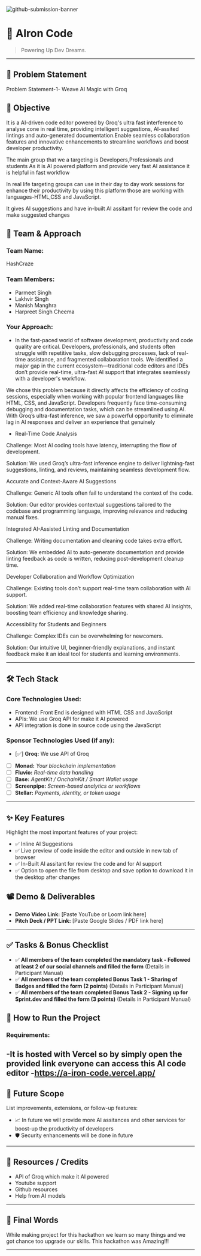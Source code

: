 ![github-submission-banner](https://github.com/user-attachments/assets/a1493b84-e4e2-456e-a791-ce35ee2bcf2f)

# 🚀 AIron Code

> Powering Up Dev Dreams.

---

## 📌 Problem Statement

Problem Statement-1- Weave AI Magic with Groq

## 🎯 Objective
It is a AI-driven code editor powered by Groq's ultra fast interference to analyse cone in real time, providing intelligent suggestions, AI-assited lintings and auto-generated documentation.Enable seamless collaboration features and innovative enhancements to streamline workflows and boost developer productivity.

The main group that we a targeting is Developers,Professionals and students
As it is AI powered platform and provide very fast AI assistance it is helpful in fast workflow

In real life targeting groups can use in their day to day work sessions for enhance their productivity by using this platform those are working with languages-HTML,CSS and JavaScript.

It gives AI suggestions and have in-built AI assitant for review the code and make suggested changes

## 🧠 Team & Approach

### Team Name:  
HashCraze

### Team Members: 
- Parmeet Singh
- Lakhvir Singh
- Manish Manghra
- Harpreet Singh Cheema

### Your Approach:  
- In the fast-paced world of software development, productivity and code quality are critical. Developers, professionals, and students often struggle with repetitive tasks, slow debugging processes, lack of real-time assistance, and fragmented collaboration tools. We identified a major gap in the current ecosystem—traditional code editors and IDEs don’t provide real-time, ultra-fast AI support that integrates seamlessly with a developer's workflow.

We chose this problem because it directly affects the efficiency of coding sessions, especially when working with popular frontend languages like HTML, CSS, and JavaScript. Developers frequently face time-consuming debugging and documentation tasks, which can be streamlined using AI. With Groq’s ultra-fast inference, we saw a powerful opportunity to eliminate lag in AI responses and deliver an experience that genuinely
- Real-Time Code Analysis

Challenge: Most AI coding tools have latency, interrupting the flow of development.

Solution: We used Groq’s ultra-fast inference engine to deliver lightning-fast suggestions, linting, and reviews, maintaining seamless development flow.

Accurate and Context-Aware AI Suggestions

Challenge: Generic AI tools often fail to understand the context of the code.

Solution: Our editor provides contextual suggestions tailored to the codebase and programming language, improving relevance and reducing manual fixes.

Integrated AI-Assisted Linting and Documentation

Challenge: Writing documentation and cleaning code takes extra effort.

Solution: We embedded AI to auto-generate documentation and provide linting feedback as code is written, reducing post-development cleanup time.

Developer Collaboration and Workflow Optimization

Challenge: Existing tools don’t support real-time team collaboration with AI support.

Solution: We added real-time collaboration features with shared AI insights, boosting team efficiency and knowledge sharing.

Accessibility for Students and Beginners

Challenge: Complex IDEs can be overwhelming for newcomers.

Solution: Our intuitive UI, beginner-friendly explanations, and instant feedback make it an ideal tool for students and learning environments.

---

## 🛠️ Tech Stack

### Core Technologies Used:
- Frontend: Front End is designed with HTML CSS and JavaScript 
- APIs: We use Groq API for make it AI powered
- API integration is done in source code using the JavaScript

### Sponsor Technologies Used (if any):
- [✅] **Groq:** We use API of Groq 
- [ ] **Monad:** _Your blockchain implementation_  
- [ ] **Fluvio:** _Real-time data handling_  
- [ ] **Base:** _AgentKit / OnchainKit / Smart Wallet usage_  
- [ ] **Screenpipe:** _Screen-based analytics or workflows_  
- [ ] **Stellar:** _Payments, identity, or token usage_
---

## ✨ Key Features

Highlight the most important features of your project:

- ✅ Inline AI Suggestions
- ✅ Live preview of code inside the editor and outside in new tab of browser 
- ✅ In-Built AI assitant for review the code and for AI support 
- ✅ Option to open the file from desktop and save option to download it in the desktop after changes 

## 📽️ Demo & Deliverables

- **Demo Video Link:** [Paste YouTube or Loom link here]  
- **Pitch Deck / PPT Link:** [Paste Google Slides / PDF link here]  

---

## ✅ Tasks & Bonus Checklist

- ✅ **All members of the team completed the mandatory task - Followed at least 2 of our social channels and filled the form** (Details in Participant Manual)  
- ✅ **All members of the team completed Bonus Task 1 - Sharing of Badges and filled the form (2 points)**  (Details in Participant Manual)
- ✅ **All members of the team completed Bonus Task 2 - Signing up for Sprint.dev and filled the form (3 points)**  (Details in Participant Manual)

## 🧪 How to Run the Project

### Requirements:
-It is hosted with Vercel so by simply open the provided link everyone can access this AI code editor
-https://a-iron-code.vercel.app/
---
## 🧬 Future Scope

List improvements, extensions, or follow-up features:

- 📈 In future we will provide more AI assitances and other services for boost-up the productivity of developers
- 🛡️ Security enhancements will be done in future
---
## 📎 Resources / Credits

- API of Groq which make it AI powered
- Youtube support
- Github resources
- Help from AI models

---

## 🏁 Final Words

While making project for this hackathon we learn so many things and we got chance too upgrade our skills.
This hackathon was Amazing!!!

---
